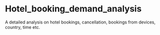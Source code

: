 # Hotel_booking_demand_analysis
A detailed analysis on hotel bookings, cancellation, bookings from devices, country, time etc.
